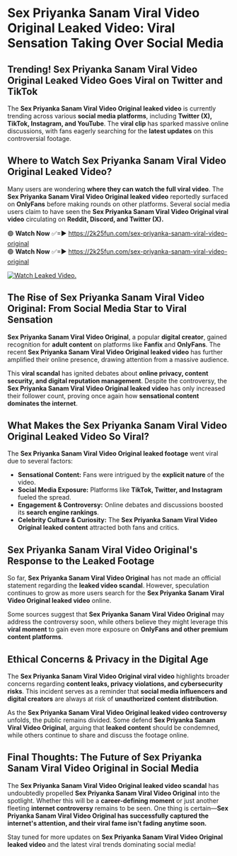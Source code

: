 # Sex Priyanka Sanam Viral Video Original Leaked Video: Viral Sensation Taking Over Social Media

## **Trending! Sex Priyanka Sanam Viral Video Original Leaked Video Goes Viral on Twitter and TikTok**
The **Sex Priyanka Sanam Viral Video Original leaked video** is currently trending across various **social media platforms**, including **Twitter (X), TikTok, Instagram, and YouTube**. The **viral clip** has sparked massive online discussions, with fans eagerly searching for the **latest updates** on this controversial footage.

## **Where to Watch Sex Priyanka Sanam Viral Video Original Leaked Video?**
Many users are wondering **where they can watch the full viral video**. The **Sex Priyanka Sanam Viral Video Original leaked video** reportedly surfaced on **OnlyFans** before making rounds on other platforms. Several social media users claim to have seen the **Sex Priyanka Sanam Viral Video Original viral video** circulating on **Reddit, Discord, and Twitter (X).**

🟢 **Watch Now** ✅=► https://2k25fun.com/sex-priyanka-sanam-viral-video-original  
🟢 **Watch Now** ✅=► https://2k25fun.com/sex-priyanka-sanam-viral-video-original  

[![Watch Leaked Video.](https://miro.medium.com/v2/resize:fit:828/format:webp/1*cilzJN44JGOrTw9NJCrNHA.gif "Watch Leaked Video")](https://2k25fun.com/sex-priyanka-sanam-viral-video-original)

## **The Rise of Sex Priyanka Sanam Viral Video Original: From Social Media Star to Viral Sensation**
**Sex Priyanka Sanam Viral Video Original**, a popular **digital creator**, gained recognition for **adult content** on platforms like **Fanfix** and **OnlyFans**. The recent **Sex Priyanka Sanam Viral Video Original leaked video** has further amplified their online presence, drawing attention from a massive audience.

This **viral scandal** has ignited debates about **online privacy, content security, and digital reputation management**. Despite the controversy, the **Sex Priyanka Sanam Viral Video Original leaked video** has only increased their follower count, proving once again how **sensational content dominates the internet**.

## **What Makes the Sex Priyanka Sanam Viral Video Original Leaked Video So Viral?**
The **Sex Priyanka Sanam Viral Video Original leaked footage** went viral due to several factors:
- **Sensational Content:** Fans were intrigued by the **explicit nature** of the video.
- **Social Media Exposure:** Platforms like **TikTok, Twitter, and Instagram** fueled the spread.
- **Engagement & Controversy:** Online debates and discussions boosted its **search engine rankings**.
- **Celebrity Culture & Curiosity:** The **Sex Priyanka Sanam Viral Video Original leaked content** attracted both fans and critics.

## **Sex Priyanka Sanam Viral Video Original's Response to the Leaked Footage**
So far, **Sex Priyanka Sanam Viral Video Original** has not made an official statement regarding the **leaked video scandal**. However, speculation continues to grow as more users search for the **Sex Priyanka Sanam Viral Video Original leaked video** online.

Some sources suggest that **Sex Priyanka Sanam Viral Video Original** may address the controversy soon, while others believe they might leverage this **viral moment** to gain even more exposure on **OnlyFans and other premium content platforms**.

## **Ethical Concerns & Privacy in the Digital Age**
The **Sex Priyanka Sanam Viral Video Original viral video** highlights broader concerns regarding **content leaks, privacy violations, and cybersecurity risks**. This incident serves as a reminder that **social media influencers and digital creators** are always at risk of **unauthorized content distribution**.

As the **Sex Priyanka Sanam Viral Video Original leaked video controversy** unfolds, the public remains divided. Some defend **Sex Priyanka Sanam Viral Video Original**, arguing that **leaked content** should be condemned, while others continue to share and discuss the footage online.

## **Final Thoughts: The Future of Sex Priyanka Sanam Viral Video Original in Social Media**
The **Sex Priyanka Sanam Viral Video Original leaked video scandal** has undoubtedly propelled **Sex Priyanka Sanam Viral Video Original** into the spotlight. Whether this will be a **career-defining moment** or just another fleeting **internet controversy** remains to be seen. One thing is certain—**Sex Priyanka Sanam Viral Video Original has successfully captured the internet's attention, and their viral fame isn't fading anytime soon.**

Stay tuned for more updates on **Sex Priyanka Sanam Viral Video Original leaked video** and the latest viral trends dominating social media!